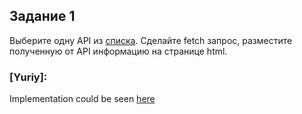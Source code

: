 ## Задание 1

Выберите одну API из [списка](https://pxstudio.pw/blog/15-besplatnyh-api-dlya-napisaniya-testovyh-prilozhenij).
Сделайте fetch запрос, разместите полученную от API информацию на странице html.

### [Yuriy]:
Implementation could be seen [here](https://ychepel.github.io/fe.homeworks/lesson19/)